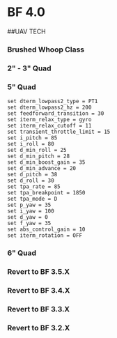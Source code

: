 # BF 4.0

##UAV TECH
### Brushed Whoop Class

### 2" - 3" Quad

### 5" Quad
```
set dterm_lowpass2_type = PT1
set dterm_lowpass2_hz = 200
set feedforward_transition = 30
set iterm_relax_type = gyro
set iterm_relax_cutoff = 11
set transient_throttle_limit = 15
set i_pitch = 85
set i_roll = 80
set d_min_roll = 25
set d_min_pitch = 28
set d_min_boost_gain = 35
set d_min_advance = 20
set d_pitch = 38
set d_roll = 30
set tpa_rate = 85
set tpa_breakpoint = 1850
set tpa_mode = D
set p_yaw = 35
set i_yaw = 100
set d_yaw = 0
set f_yaw = 35
set abs_control_gain = 10
set iterm_rotation = OFF
```
### 6" Quad

### Revert to BF 3.5.X

### Revert to BF 3.4.X

### Revert to BF 3.3.X

### Revert to BF 3.2.X